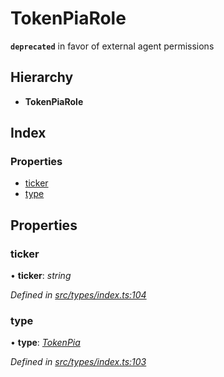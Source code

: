 # TokenPiaRole

**`deprecated`** in favor of external agent permissions

## Hierarchy

* **TokenPiaRole**

## Index

### Properties

* [ticker](tokenpiarole.md#ticker)
* [type](tokenpiarole.md#type)

## Properties

### ticker

• **ticker**: _string_

_Defined in_ [_src/types/index.ts:104_](https://github.com/PolymathNetwork/polymesh-sdk/blob/bf2b7a12/src/types/index.ts#L104)

### type

• **type**: [_TokenPia_](../enums/roletype.md#tokenpia)

_Defined in_ [_src/types/index.ts:103_](https://github.com/PolymathNetwork/polymesh-sdk/blob/bf2b7a12/src/types/index.ts#L103)

